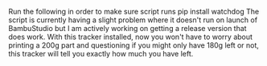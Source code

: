 Run the following in order to make sure script runs
pip install watchdog
The script is currently having a slight problem where it doesn't run on launch of BambuStudio but I am actively working on getting a release version that does work. With this tracker installed, now you won't have to worry about printing a 200g part and questioning if you might only have 180g left or not, this tracker will tell you exactly how much you have left.
